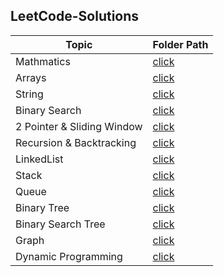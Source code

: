 ## LeetCode-Solutions

Topic | Folder Path
------------- | -------------
Mathmatics | [click](./Mathematics/README.md)
Arrays  | [click](./Arrays/README.md)
String  | [click](./String/README.md)
Binary Search | [click](./BinarySearch/README.md)
2 Pointer & Sliding Window  | [click](./TwoPointer%26SlidingWindow/README.md)
Recursion & Backtracking | [click](./Recursion%26BackTracking/README.md)
LinkedList  | [click](./LinkedList/README.md)
Stack  | [click](./Stack/README.md)
Queue  | [click](./Queue/README.md)
Binary Tree  | [click](./BinaryTree/README.md)
Binary Search Tree | [click](./BinarySearchTree/README.md)
Graph | [click](./Graph/README.md)
Dynamic Programming | [click](./DynamicProgramming/README.md)


